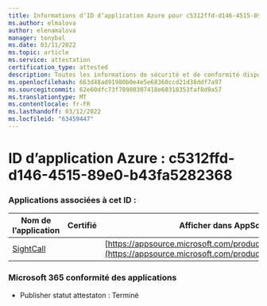 ```yaml
---
title: Informations d’ID d’application Azure pour c5312ffd-d146-4515-89e0-b43fa5282368
ms.author: elmalova
author: elenamalova
manager: tonybal
ms.date: 03/11/2022
ms.topic: article
ms.service: attestation
certification_type: attested
description: Toutes les informations de sécurité et de conformité disponibles pour c5312ffd-d146-4515-89e0-b43fa5282368.
ms.openlocfilehash: 663d48ad91980b0e4e5e68360ccd21d38ddf7a97
ms.sourcegitcommit: 62e60dfc73f78900307418e60318353faf8d9a57
ms.translationtype: MT
ms.contentlocale: fr-FR
ms.lasthandoff: 03/12/2022
ms.locfileid: "63459447"
---
```

# <a name="azure-app-id-c5312ffd-d146-4515-89e0-b43fa5282368"></a>ID d’application Azure : c5312ffd-d146-4515-89e0-b43fa5282368


### <a name="apps-associated-with-this-id"></a>Applications associées à cet ID :
| **Nom de l’application** | **Certifié** | **Afficher dans AppSource** |
|--------------|---------------|-----------------------|
| [SightCall](../forward/WA200003675) |  | [https://appsource.microsoft.com/product/office/WA200003675](https://appsource.microsoft.com/product/office/WA200003675) |

### <a name="microsoft-365-app-compliance-status"></a>Microsoft 365 conformité des applications
- Publisher statut attestaton : Terminé
